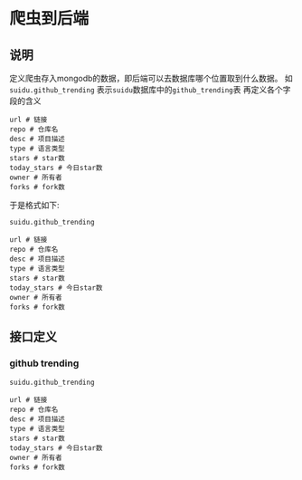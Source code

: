 # 爬虫到后端
## 说明
定义爬虫存入mongodb的数据，即后端可以去数据库哪个位置取到什么数据。
如`suidu.github_trending` 表示`suidu`数据库中的`github_trending`表
再定义各个字段的含义
```
url # 链接
repo # 仓库名
desc # 项目描述
type # 语言类型
stars # star数
today_stars # 今日star数
owner # 所有者
forks # fork数
```
于是格式如下:
```
suidu.github_trending

url # 链接
repo # 仓库名
desc # 项目描述
type # 语言类型
stars # star数
today_stars # 今日star数
owner # 所有者
forks # fork数
```
## 接口定义
### github trending
```
suidu.github_trending

url # 链接
repo # 仓库名
desc # 项目描述
type # 语言类型
stars # star数
today_stars # 今日star数
owner # 所有者
forks # fork数
```


